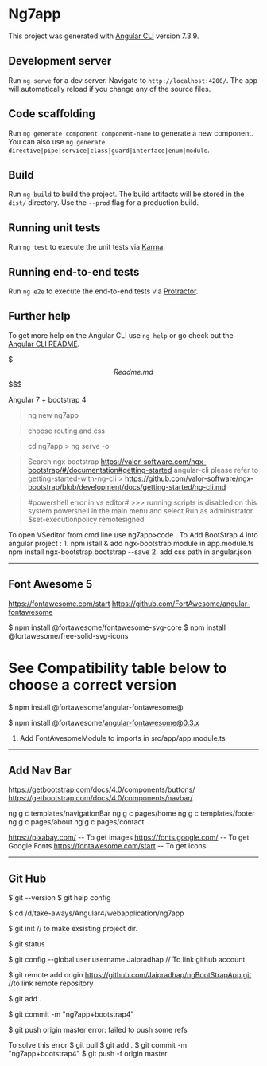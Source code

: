 # Ng7app

This project was generated with [Angular CLI](https://github.com/angular/angular-cli) version 7.3.9.

## Development server

Run `ng serve` for a dev server. Navigate to `http://localhost:4200/`. The app will automatically reload if you change any of the source files.

## Code scaffolding

Run `ng generate component component-name` to generate a new component. You can also use `ng generate directive|pipe|service|class|guard|interface|enum|module`.

## Build

Run `ng build` to build the project. The build artifacts will be stored in the `dist/` directory. Use the `--prod` flag for a production build.

## Running unit tests

Run `ng test` to execute the unit tests via [Karma](https://karma-runner.github.io).

## Running end-to-end tests

Run `ng e2e` to execute the end-to-end tests via [Protractor](http://www.protractortest.org/).

## Further help

To get more help on the Angular CLI use `ng help` or go check out the [Angular CLI README](https://github.com/angular/angular-cli/blob/master/README.md).


$$$$$$$$$$$$$$$ Readme.md $$$$$$$$$$$$$$$$$$$$$$$$$



Angular 7 + bootstrap 4

>ng new ng7app

>choose routing and css

>cd ng7app > ng serve -o

>Search ngx bootstrap
>https://valor-software.com/ngx-bootstrap/#/documentation#getting-started
>angular-cli please refer to getting-started-with-ng-cli  > 
https://github.com/valor-software/ngx-bootstrap/blob/development/docs/getting-started/ng-cli.md

> #powershell error in vs editor# >>> running scripts is disabled on this system
 powershell in the main menu and select Run as administrator
 $set-executionpolicy remotesigned

To open VSeditor from cmd line use ng7app>code .
To Add BootStrap 4 into angular project : 
	1. npm istall & add ngx-bootstrap module in app.module.ts
		npm install ngx-bootstrap bootstrap --save
	2. add css path in angular.json

--------------
Font Awesome 5
--------------

https://fontawesome.com/start
https://github.com/FortAwesome/angular-fontawesome

$ npm install @fortawesome/fontawesome-svg-core
$ npm install @fortawesome/free-solid-svg-icons
# See Compatibility table below to choose a correct version
$ npm install @fortawesome/angular-fontawesome@<version>

$ npm install @fortawesome/angular-fontawesome@0.3.x

1. Add FontAwesomeModule to imports in src/app/app.module.ts


--------------
Add Nav Bar
--------------
https://getbootstrap.com/docs/4.0/components/buttons/
https://getbootstrap.com/docs/4.0/components/navbar/

ng g c templates/navigationBar
ng g c pages/home
ng g c templates/footer
ng g c pages/about
ng g c pages/contact

https://pixabay.com/ -- To get images
https://fonts.google.com/  -- To get Google Fonts
https://fontawesome.com/start  -- To get icons

--------------
Git Hub
--------------
$ git --version
$ git help config

$ cd /d/take-aways/Angular4/webapplication/ng7app

$ git init   // to make exsisting project dir.

$ git status

$ git config --global user.username Jaipradhap  // To link github account

$ git remote add origin  https://github.com/Jaipradhap/ngBootStrapApp.git  //to link remote repository

$ git add .

$ git commit -m "ng7app+bootstrap4"

$ git push origin master
error: failed to push some refs

To solve this error
$ git pull
$ git add .
$ git commit -m "ng7app+bootstrap4"
$ git push -f origin master

$$$$$$$$$$$$$$$$$$$$$$$$$$$$$$$$$$$$$$$$
